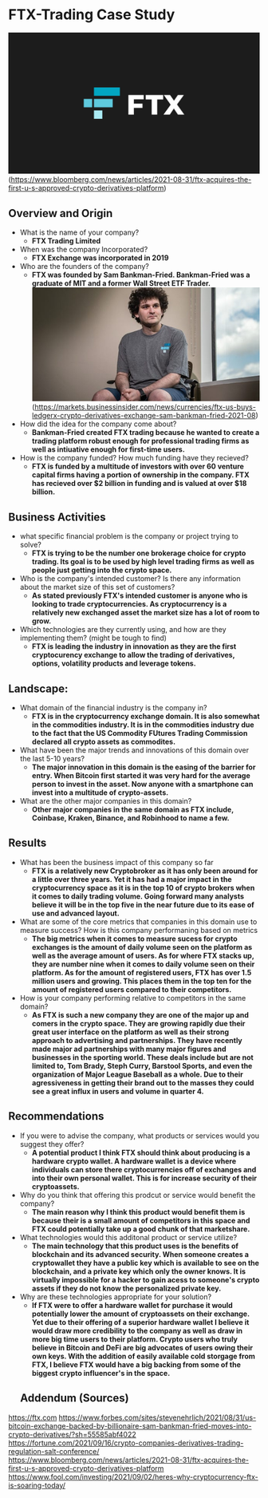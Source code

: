 # FTX-Trading Case Study
![image](./images/ftx-e1582618594817.jpg)
(https://www.bloomberg.com/news/articles/2021-08-31/ftx-acquires-the-first-u-s-approved-crypto-derivatives-platform)
## Overview and Origin
* What is the name of your company?
  - **FTX Trading Limited**
* When was the company Incorporated?
  - **FTX Exchange was incorporated in 2019**
* Who are the founders of the company?
  - **FTX was founded by Sam Bankman-Fried. Bankman-Fried was a graduate of MIT and a former Wall Street ETF Trader.**
![image](./images/612e58fc12b9cc0019638562.jpeg)
(https://markets.businessinsider.com/news/currencies/ftx-us-buys-ledgerx-crypto-derivatives-exchange-sam-bankman-fried-2021-08)
* How did the idea for the company come about?
  - **Bankman-Fried created FTX trading because he wanted to create a trading platform robust enough for professional trading firms as well as intiuative enough for first-time users.**
* How is the company funded? How much funding have they recieved?
  - **FTX is funded by a multitude of investors with over 60 venture capital firms having a portion of ownership in the company. FTX has recieved over $2 billion in funding and is valued at over $18 billion.**
## Business Activities
* what specific financial problem is the company or project trying to solve?
  - **FTX is trying to be the number one brokerage choice for crypto trading. Its goal is to be used by high level trading firms as well as people just getting into the crypto space.**
* Who is  the company's intended customer? Is there any information about the market size of this set of customers?
  - **As stated previously FTX's intended customer is anyone who is looking to trade cryptocurrencies. As cryptocurrency is a relatively new exchanged asset the market size has a lot of room to grow.** 
* Which technologies are they currently using, and how are they implementing them? (might be tough to find)
  - **FTX is leading the industry in innovation as they are the first cryptocurency exchange to allow the trading of derivatives, options, volatility products and leverage tokens.**
## Landscape:
* What domain of the financial industry is the company in?
  - **FTX is in the cryptocurrency exchange domain. It is also somewhat in the commodities industry. It is in the commodities industry due to the fact that the US Commodity FUtures Trading Commission declared all crypto assets as commodites.**  
* What have been the major trends and innovations of this domain over the last 5-10 years?
  - **The major innovation in this domain is the easing of the barrier for entry. When Bitcoin first started it was very hard for the average person to invest in the asset. Now anyone with a smartphone can invest into a multitude of crypto-assets.**
* What are the other major companies in this domain?
  - **Other major companies in the same domain as FTX include, Coinbase, Kraken, Binance, and Robinhood to name a few.**
## Results
* What has been the business impact of this company so far
  - **FTX is a relatively new Cryptobroker as it has only been around for a little over three years. Yet it has had a major impact in the cryptocurrency space as it is in the top 10 of crypto brokers when it comes to daily trading volume. Going forward many analysts believe it will be in the top five in the near future due to its ease of use and advanced layout.**
* What are some of the core metrics that companies in this domain use to measure success? How is this company performaning based on metrics
  - **The big metrics when it comes to measure sucess for crypto exchanges is the amount of daily volume seen on the platform as well as the average amount of users. As for where FTX stacks up, they are number nine when it comes to daily volume seen on their platform. As for the amount of registered users, FTX has over 1.5 million users and growing. This places them in the top ten for the amount of registered users compared to their competitors.**
* How is your company performing relative to competitors in the same domain?
  - **As FTX is such a new company they are one of the major up and comers in the crypto space. They are growing rapidly due their great user interface on the platform as well as their strong approach to advertising and partnerships. They have recently made major ad partnerships with many major figures and  businesses in the sporting world. These deals include but are not limited to, Tom Brady, Steph Curry, Barstool Sports, and even the organization of Major League Baseball as a whole. Due to their agressiveness in getting their brand out to the masses they could see a great influx in users and volume in quarter 4.**
## Recommendations
* If you were to advise the company, what products or services would you suggest they offer?
  - **A potential product I think FTX should think about producing is a hardware crypto wallet. A hardware wallet is a device where individuals can store there cryptocurrencies off of exchanges and into their own personal wallet. This is for increase security of their cryptoassets.**
* Why do you think that offering this prodcut or service would benefit the company?
  - **The main reason why I think this product would benefit them is because their is a small amount of competitors in this space and FTX could potentially take up a good chunk of that marketshare.**
* What technologies would this additonal product or service utilize?
  - **The main technology that this product uses is the benefits of blockchain and its advanced security. When someone creates a cryptowallet they have a public key which is available to see on the blockchain, and a private key which only the owner knows. It is virtually impossible for a hacker to gain acess to someone's crypto assets if they do not know the personalized private key.**
* Why are these technologies appropriate for your solution?
  - **If FTX were to offer a hardware wallet for purchase it would potentially lower the amount of cryptoassets on their exchange. Yet due to their offering of a superior hardware wallet I believe it would draw more credibility to the company as well as draw in more big time users to their platform. Crypto users who truly believe in Bitcoin and DeFi are big advocates of users owing their own keys. With the addition of easily available cold storgage from FTX, I believe FTX would have a big backing from some of the biggest crypto influencer's in the space.**
  ## Addendum (Sources)
https://ftx.com
https://www.forbes.com/sites/stevenehrlich/2021/08/31/us-bitcoin-exchange-backed-by-billionaire-sam-bankman-fried-moves-into-crypto-derivatives/?sh=55585abf4022
https://fortune.com/2021/09/16/crypto-companies-derivatives-trading-regulation-salt-conference/
https://www.bloomberg.com/news/articles/2021-08-31/ftx-acquires-the-first-u-s-approved-crypto-derivatives-platform
https://www.fool.com/investing/2021/09/02/heres-why-cryptocurrency-ftx-is-soaring-today/